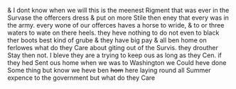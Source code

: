 & I dont know when we will  this is the meenest Rigment that was ever in the Survase  the offercers dress & put on more Stile then eney that every was in the army. every wone of our offerces haves a horse to wride, & to or three waters to wate on there heels. they heve nothing to do not even to black ther boots best kind of grube & they have big pay & all ben home on ferlowes  what do they Care about giting out of the Survis. they drouther Stay then not. I bleve they are a trying to keep ous as long as they Cen. if they hed Sent ous home when we was to Washington we Could heve done Some thing but know we heve ben ~~hom~~ here laying round all Summer expence to the government but what do they Care